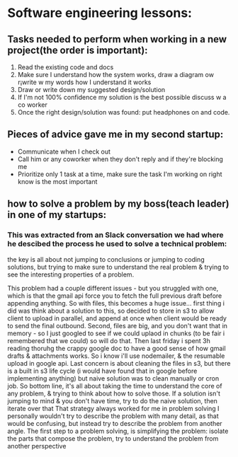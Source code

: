 # Software engineering lessons:

## Tasks needed to perform when working in a new project(the order is important):
1. Read the existing code and docs
2. Make sure I understand how the system works, draw a diagram ow r¡write w my words how I understand it works
3. Draw or write down my suggested design/solution
4. If I'm not 100% confidence my solution is the best possible discuss w a co worker
5. Once the right design/solution was found: put headphones on and code.


## Pieces of advice  gave me in my second startup:

- Communicate when I check out 
- Call him or any coworker when they don't reply and if they're blocking me
- Prioritize only 1 task at a time, make sure the task I'm working on right know is the most important


## how to solve a problem by my boss(teach leader) in one of my startups:

### This was extracted from an Slack conversation we had where he descibed the process he used to solve a technical problem:

the key is all about not jumping to conclusions or jumping to coding solutions, but trying to make sure to understand the real problem & trying to see the interesting properties of a problem.

This problem had a couple different issues - but you struggled with one, which is that the gmail api force you to fetch the full previous draft before appending anything.
So with files, this becomes a huge issue...
first thing i did was think about a solution to this, so decided to store in s3 to allow client to upload in parallel, and append at once when client would be ready to send the final outbound.
Second, files are big, and you don't want that in memory - so I just googled to see if we could uplaod in chunks (to be fair i remembered that we could) so will do that.
Then last friday i spent 3h reading thoruhg the crappy google doc to have a good sense of how gmail drafts & attachments works.
So i know i'll use nodemailer, & the resumable upload in google api.
Last concern is about cleaning the files in s3, but there is a built in s3 life cycle (i would have found that in google before implementing anything) but naive solution was to clean manually or cron job.
So bottom line, it's all about taking the time to understand the core of any problem, & trying to think about how to solve those.
If a solution isn't jumping to mind & you don't have time, try to do the naive solution, then iterate over that
That strategy always worked for me in problem solving
I personally wouldn't try to describe the problem with many detail, as that would be confusing, but instead try to describe the problem from another angle.
The first step to a problem solving, is simplifying the problem: isolate the parts that compose the problem, try to understand the problem from another perspective




